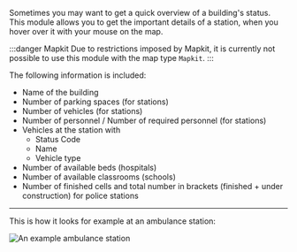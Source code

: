 Sometimes you may want to get a quick overview of a building's status.
This module allows you to get the important details of a station, when you hover over it with your mouse on the map.

:::danger Mapkit
Due to restrictions imposed by Mapkit, it is currently not possible to use this module with the map type `Mapkit`.
:::

The following information is included:
* Name of the building
* Number of parking spaces (for stations)
* Number of vehicles (for stations)
* Number of personnel / Number of required personnel (for stations)
* Vehicles at the station with
	* Status Code
	* Name
	* Vehicle type
* Number of available beds (hospitals)
* Number of available classrooms (schools)
* Number of finished cells and total number in brackets (finished + under construction) for police stations


***

This is how it looks for example at an ambulance station:

![An example ambulance station](/v4/docs/assets/buildingHover/img/exampleen_GB.png)
